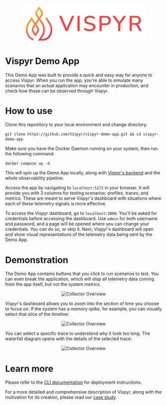 <div align="center">
  <a href="https://vispyr.com">
    <img src="https://raw.githubusercontent.com/vispyr/.github/main/profile/assets/vispyr-banner.png" alt="Vispyr Banner" width="400">
  </a>
</div>

# Vispyr Demo App

This Demo App was built to provide a quick and easy way for anyone to access Vispyr. When you run the app, you're able to simulate many scenarios that an actual application may encounter in production, and check how those can be observed through Vispyr.

# How to use

Clone this repository to your local environment and change directory:

```
git clone https://github.com/Vispyr/vispyr-demo-app.git && cd vispyr-demo-app
```

Make sure you have the Docker Daemon running on your system, then run the following command:

```
docker compose up -d
```
This will spin up the Demo App locally, along with [Vispyr's backend](https://github.com/Vispyr/vispyr-backend "Go to Vispyr backend") and the whole observability pipeline.

Access the app by navigating to `localhost:5173` in your browser. It will provide you with 3 columns for testing scenarios: profiles, traces, and metrics. These are meant to serve Vispyr's dashboard with situations where each of these telemetry signals is more effective.

To access the Vispyr dashboard, go to `localhost:3000`. You'll be asked for credentials before accessing the dashboard. Use `admin` for both username and password, and a page will be opened where you can change your credentials. You can do so, or skip it. Next, Vispyr's dashboard will open and show visual representations of the telemetry data being sent by the Demo App.

# Demonstration

The Demo App contains buttons that you click to run scenarios to test. You can even break the application, which will stop all telemetry data coming from the app itself, but not the system metrics.

<div align="center">
  <img src="https://raw.githubusercontent.com/vispyr/.github/main/profile/assets/demo2.gif" alt="Collector Overview" width="600">
</div>

Vispyr's dashboard allows you to zoom into the section of time you choose to focus on. If the system has a memory spike, for example, you can visually select that slice of the timeline:

<div align="center">
  <img src="https://raw.githubusercontent.com/vispyr/.github/main/profile/assets/demo3.gif" alt="Collector Overview" width="600">
</div>

You can select a specific trace to understand why it took too long. The waterfall diagram opens with the details of the selected trace:

<div align="center">
  <img src="https://raw.githubusercontent.com/vispyr/.github/main/profile/assets/grafana-dashboard.gif" alt="Collector Overview" width="600">
</div>

# Learn more

Please refer to the [CLI documentation](https://github.com/Vispyr/vispyr-cli "Go to CLI page") for deployment instructions.

For a more detailed and comprehensive description of Vispyr, along with the motivation for its creation, please read our [case study](https://vispyr.com "Go to Case Study").
